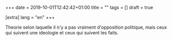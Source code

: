 +++
date = 2019-10-01T12:42:42+01:00
title = ""
tags = []
draft = true

[extra]
lang = "en"
+++

Theorie selon laquelle il n'y a pas vraiment d'opposition politique, mais ceux qui suivent une ideologie
et ceux qui suivent les faits.
